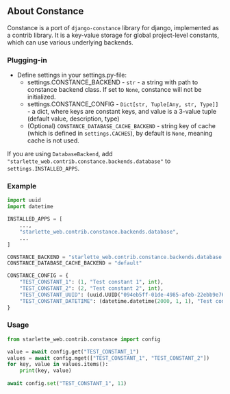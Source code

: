 ## About Constance

Constance is a port of `django-constance` library for django, implemented as a contrib library.
It is a key-value storage for global project-level constants, which can use various underlying backends.

### Plugging-in

- Define settings in your settings.py-file:
  - settings.CONSTANCE_BACKEND - `str` - a string with path to constance backend class. 
    If set to `None`, constance will not be initialized.
  - settings.CONSTANCE_CONFIG - `Dict[str, Tuple[Any, str, Type]]` - a dict, where keys are constant keys, 
    and value is a 3-value tuple (default value, description, type)
  - (Optional) `CONSTANCE_DATABASE_CACHE_BACKEND` - string key of cache (which is defined in `settings.CACHES`),
    by default is `None`, meaning cache is not used.

If you are using `DatabaseBackend`, add `"starlette_web.contrib.constance.backends.database"` 
to `settings.INSTALLED_APPS`.

### Example

```python
import uuid
import datetime

INSTALLED_APPS = [
    ...,
    "starlette_web.contrib.constance.backends.database",
    ...
]

CONSTANCE_BACKEND = "starlette_web.contrib.constance.backends.database.DatabaseBackend"
CONSTANCE_DATABASE_CACHE_BACKEND = "default"

CONSTANCE_CONFIG = {
    "TEST_CONSTANT_1": (1, "Test constant 1", int),
    "TEST_CONSTANT_2": (2, "Test constant 2", int),
    "TEST_CONSTANT_UUID": (uuid.UUID("094eb5ff-01de-4985-afeb-22ebb9e76abf"), "Test constant uuid", uuid.UUID),
    "TEST_CONSTANT_DATETIME": (datetime.datetime(2000, 1, 1), "Test constant datetime", datetime.datetime),
}
```

### Usage

```python
from starlette_web.contrib.constance import config

value = await config.get("TEST_CONSTANT_1")
values = await config.mget(["TEST_CONSTANT_1", "TEST_CONSTANT_2"])
for key, value in values.items():
    print(key, value)
    
await config.set("TEST_CONSTANT_1", 11)
```
